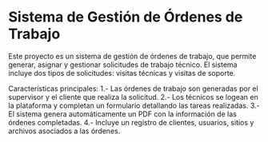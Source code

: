 # Sistema de Gestión de Órdenes de Trabajo
Este proyecto es un sistema de gestión de órdenes de trabajo, que permite generar, asignar y gestionar solicitudes de trabajo técnico. El sistema incluye dos tipos de solicitudes: visitas técnicas y visitas de soporte.

Características principales:
1.- Las órdenes de trabajo son generadas por el supervisor y el cliente que realiza la solicitud.
2.- Los técnicos se logean en la plataforma y completan un formulario detallando las tareas realizadas.
3.- El sistema genera automáticamente un PDF con la información de las órdenes completadas.
4.- Incluye un registro de clientes, usuarios, sitios y archivos asociados a las órdenes.
